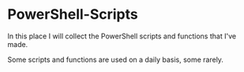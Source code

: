# PowerShell-Scripts
In this place I will collect the PowerShell scripts and functions that I've made.

Some scripts and functions are used on a daily basis, some rarely.
